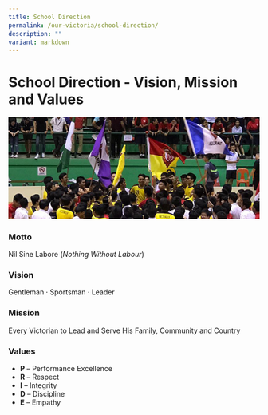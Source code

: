 ```yaml
---
title: School Direction
permalink: /our-victoria/school-direction/
description: ""
variant: markdown
---
```

# **School Direction - Vision, Mission and Values**

![](/images/vmv_2017.jpg)

### Motto

Nil Sine Labore (*Nothing Without Labour*)

### Vision

Gentleman · Sportsman · Leader

### Mission

Every Victorian to Lead and Serve His Family, Community and Country

### Values

*   **P** – Performance Excellence
*   **R** – Respect
*   **I** – Integrity
*   **D** – Discipline
*   **E** – Empathy